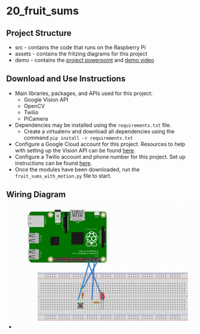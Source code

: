 # 20_fruit_sums

## Project Structure
- src - contains the code that runs on the Raspberry Pi
- assets - contains the fritzing diagrams for this project
- demo - contains the [project powerpoint](demo/fruit_sums_ppt.pdf) and [demo video](demo/demo_video.MOV)

## Download and Use Instructions
- Main libraries, packages, and APIs used for this project:
	- Google Vision API
	- OpenCV
	- Twilio
	- PiCamera
- Dependencies may be installed using the `requirements.txt` file. 
	- Create a virtualenv and download all dependencies using the command `pip install -r requirements.txt`
- Configure a Google Cloud account for this project. Resources to help with setting up the Vision API can be found [here](https://cloud.google.com/vision/docs/setup).
- Configure a Twilio account and phone number for this project. Set up instructions can be found [here](https://www.twilio.com/docs/usage/tutorials/how-to-use-your-free-trial-account). 
- Once the modules have been downloaded, run the `fruit_sums_with_motion.py` file to start. 


## Wiring Diagram
- ![image](assets/fruit_sums_diagram.png)